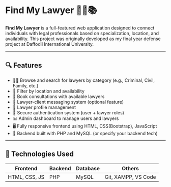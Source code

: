 # Find My Lawyer 🧑‍⚖️📚

**Find My Lawyer** is a full-featured web application designed to connect individuals with legal professionals based on specialization, location, and availability. This project was originally developed as my final year defense project at Daffodil International University.

---

## 🔍 Features

- 🧑‍⚖️ Browse and search for lawyers by category (e.g., Criminal, Civil, Family, etc.)
- 📍 Filter by location and availability
- 📝 Book consultations with available lawyers
- 💬 Lawyer-client messaging system (optional feature)
- 📄 Lawyer profile management
- 🔐 Secure authentication system (user + lawyer roles)
- 📊 Admin dashboard to manage users and lawyers
- 🖥️ Fully responsive frontend using HTML, CSS(Bootstrap), JavaScript 
- 💾 Backend built with PHP and MySQL (or specify your backend tech)

---

## 🚀 Technologies Used

| Frontend            | Backend              | Database    | Others              |
|---------------------|----------------------|-------------|---------------------|
| HTML, CSS, JS       | PHP | MySQL       | Git, XAMPP, VS Code |

